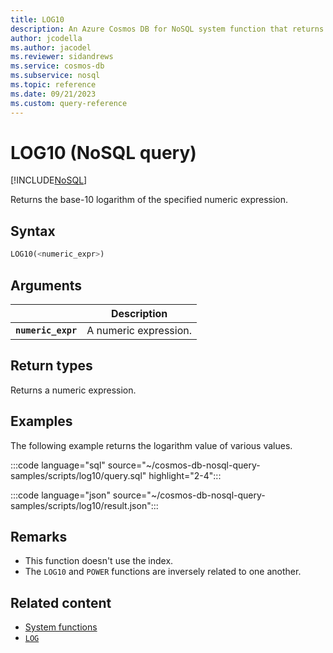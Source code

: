 ```yaml
---
title: LOG10
description: An Azure Cosmos DB for NoSQL system function that returns the base-10 logarithm of the specified numeric expression
author: jcodella
ms.author: jacodel
ms.reviewer: sidandrews
ms.service: cosmos-db
ms.subservice: nosql
ms.topic: reference
ms.date: 09/21/2023
ms.custom: query-reference
---
```


# LOG10 (NoSQL query)

[!INCLUDE[NoSQL](../../includes/appliesto-nosql.md)]

Returns the base-10 logarithm of the specified numeric expression.  
  
## Syntax

```sql
LOG10(<numeric_expr>)  
```  

## Arguments

| | Description |
| --- | --- |
| **`numeric_expr`** | A numeric expression. |

## Return types

Returns a numeric expression.  

## Examples

The following example returns the logarithm value of various values.

:::code language="sql" source="~/cosmos-db-nosql-query-samples/scripts/log10/query.sql" highlight="2-4":::

:::code language="json" source="~/cosmos-db-nosql-query-samples/scripts/log10/result.json":::

## Remarks

- This function doesn't use the index.
- The `LOG10` and `POWER` functions are inversely related to one another.

## Related content

- [System functions](system-functions.yml)
- [`LOG`](log.md)
